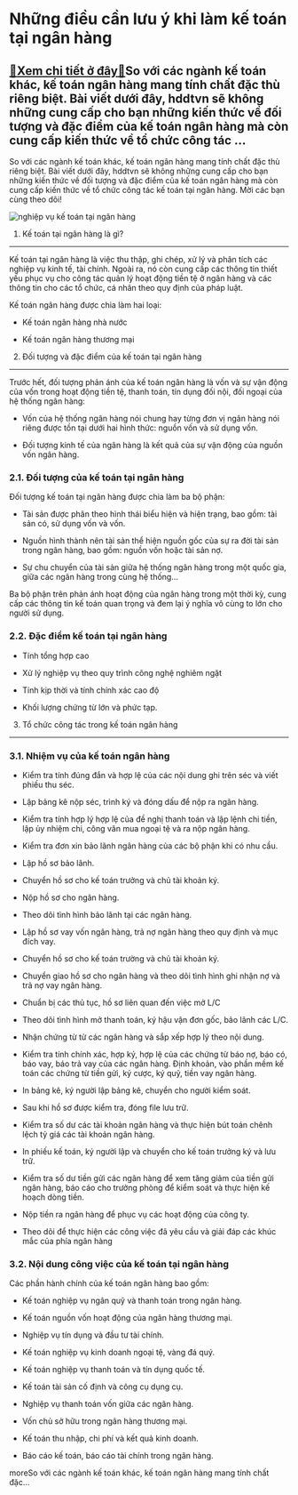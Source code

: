 Những điều cần lưu ý khi làm kế toán tại ngân hàng
==================================================

[:gift:Xem chi tiết ở đây:gift:](https://hddtvn.com/nhung-dieu-can-luu-y-khi-lam-ke-toan-tai-ngan-hang/)So với các ngành kế toán khác, kế toán ngân hàng mang tính chất đặc thù riêng biệt. Bài viết dưới đây, hddtvn sẽ không những cung cấp cho bạn những kiến thức về đối tượng và đặc điểm của kế toán ngân hàng mà còn cung cấp kiến thức về tổ chức công tác …
------------------------------------------------------------------------------------------------------------------------------------------------------------------------------------------------------------------------------------------------------------

So với các ngành kế toán khác, kế toán ngân hàng mang tính chất đặc thù riêng biệt. Bài viết dưới đây, hddtvn sẽ không những cung cấp cho bạn những kiến thức về đối tượng và đặc điểm của kế toán ngân hàng mà còn cung cấp kiến thức về tổ chức công tác kế toán tại ngân hàng. Mời các bạn cùng theo dõi!


![nghiệp vụ kế toán tại ngân hàng](https://hddtvn.com/wp-content/uploads/2021/01/kt-ngân-hàng.jpg)


1. Kế toán tại ngân hàng là gì?
-------------------------------


Kế toán tại ngân hàng là việc thu thập, ghi chép, xử lý và phân tích các nghiệp vụ kinh tế, tài chính. Ngoài ra, nó còn cung cấp các thông tin thiết yếu phục vụ cho công tác quản lý hoạt động tiền tệ ở ngân hàng và các thông tin cho các tổ chức, cá nhân theo quy định của pháp luật.


Kế toán ngân hàng được chia làm hai loại:




* Kế toán ngân hàng nhà nước

* Kế toán ngân hàng thương mại



2. Đối tượng và đặc điểm của kế toán tại ngân hàng
--------------------------------------------------


Trước hết, đối tượng phản ánh của kế toán ngân hàng là vốn và sự vận động của vốn trong hoạt động tiền tệ, thanh toán, tín dụng đối nội, đối ngoại của hệ thống ngân hàng:




* Vốn của hệ thống ngân hàng nói chung hay từng đơn vị ngân hàng nói riêng được tồn tại dưới hai hình thức: nguồn vốn và sử dụng vốn.

* Đối tượng kinh tế của ngân hàng là kết quả của sự vận động của nguồn vốn ngân hàng.



### 2.1. Đối tượng của kế toán tại ngân hàng


Đối tượng kế toán tại ngân hàng được chia làm ba bộ phận:




* Tài sản được phân theo hình thái biểu hiện và hiện trạng, bao gồm: tài sản có, sử dụng vốn và vốn.

* Nguồn hình thành nên tài sản thể hiện nguồn gốc của sự ra đời tài sản trong ngân hàng, bao gồm: nguồn vốn hoặc tài sản nợ.

* Sự chu chuyển của tài sản giữa hệ thống ngân hàng trong một quốc gia, giữa các ngân hàng trong cùng hệ thống…



Ba bộ phận trên phản ánh hoạt động của ngân hàng trong một thời kỳ, cung cấp các thông tin kế toán quan trọng và đem lại ý nghĩa vô cùng to lớn cho người sử dụng.


### 2.2. Đặc điểm kế toán tại ngân hàng




* Tính tổng hợp cao

* Xử lý nghiệp vụ theo quy trình công nghệ nghiêm ngặt

* Tính kịp thời và tính chính xác cao độ

* Khối lượng chứng từ lớn và phức tạp.



3. Tổ chức công tác trong kế toán ngân hàng
-------------------------------------------


### 3.1. Nhiệm vụ của kế toán ngân hàng




* Kiểm tra tính đúng đắn và hợp lệ của các nội dung ghi trên séc và viết phiếu thu séc.

* Lập bảng kê nộp séc, trình ký và đóng dấu để nộp ra ngân hàng.

* Kiểm tra tính hợp lý hợp lệ của đề nghị thanh toán và lập lệnh chi tiền, lập ủy nhiệm chi, công văn mua ngoại tệ và ra nộp ngân hàng.

* Kiểm tra đơn xin bảo lãnh ngân hàng của các bộ phận khi có nhu cầu.

* Lập hồ sơ bảo lãnh.

* Chuyển hồ sơ cho kế toán trưởng và chủ tài khoản ký.

* Nộp hồ sơ cho ngân hàng.

* Theo dõi tình hình bảo lãnh tại các ngân hàng.

* Lập hồ sơ vay vốn ngân hàng, trả nợ ngân hàng theo quy định và mục đích vay.

* Chuyển hồ sơ cho kế toán trường và chủ tài khoản ký.

* Chuyển giao hồ sơ cho ngân hàng và theo dõi tình hình ghi nhận nợ và trả nợ vay ngân hàng.

* Chuẩn bị các thủ tục, hồ sơ liên quan đến việc mở L/C

* Theo dõi tình hình mở thanh toán, ký hậu vận đơn gốc, bảo lãnh các L/C.

* Nhận chứng từ từ các ngân hàng và sắp xếp hợp lý theo nội dung.

* Kiểm tra tính chính xác, hợp ký, hợp lệ của các chứng từ báo nợ, báo có, báo vay, báo trả vay của các ngân hàng. Định khoản, vào phần mềm kế toán các chứng từ tiền gửi, ký cược, ký quỹ, tiền vay ngân hàng.

* In bảng kê, ký người lập bảng kê, chuyển cho người kiểm soát.

* Sau khi hồ sơ được kiểm tra, đóng file lưu trữ.

* Kiểm tra số dư các tài khoản ngân hàng và thực hiện bút toán chênh lệch tỷ giá các tài khoản ngân hàng.

* In phiếu kế toán, ký người lập và chuyển cho kế toán trưởng ký và lưu trữ.

* Kiểm tra số dư tiền gửi các ngân hàng để xem tăng giảm của tiền gửi ngân hàng, báo cáo cho trưởng phòng để kiểm soát và thực hiện kế hoạch dòng tiền.

* Nộp tiền ra ngân hàng để phục vụ các hoạt động của công ty.

* Theo dõi để thực hiện các công việc đã yêu cầu và giải đáp các khúc mắc của phía ngân hàng



### 3.2. Nội dung công việc của kế toán tại ngân hàng


Các phần hành chính của kế toán ngân hàng bao gồm:




* Kế toán nghiệp vụ ngân quỹ và thanh toán trong ngân hàng.

* Kế toán nguồn vốn hoạt động của ngân hàng thương mại.

* Nghiệp vụ tín dụng và đầu tư tài chính.

* Kế toán nghiệp vụ kinh doanh ngoại tệ, vàng đá quý.

* Kế toán nghiệp vụ thanh toán và tín dụng quốc tế.

* Kế toán tài sản cố định và công cụ dụng cụ.

* Nghiệp vụ thanh toán vốn giữa các ngân hàng.

* Vốn chủ sở hữu trong ngân hàng thương mại.

* Kế toán thu nhập, chi phí và kết quả kinh doanh.

* Báo cáo kế toán, báo cáo tài chính trong ngân hàng.



moreSo với các ngành kế toán khác, kế toán ngân hàng mang tính chất đặc…

